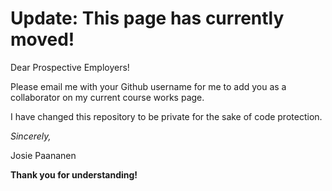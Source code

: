 # Update: This page has currently moved!

Dear Prospective Employers!

Please email me with your Github username for me to add you as a collaborator on my current course works page.

I have changed this repository to be private for the sake of code protection.

*Sincerely,*

  Josie Paananen

**Thank you for understanding!**
